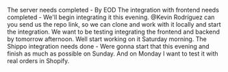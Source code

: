 The server needs completed - By EOD
The integration with frontend needs completed - We'll begin integrating it this evening. @Kevin Rodríguez can you send us the repo link, so we can clone and work with it locally and start the integration. We want to be testing integrating the frontend and backend by tomorrow afternoon. Well start working on it Saturday morning.
The Shippo integration needs done -  Were gonna start that this evening and finish as much as possible on Sunday. And on Monday I want to test it with real orders in Shopify.